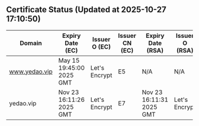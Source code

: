 ## Certificate Status (Updated at 2025-10-27 17:10:50)
| Domain | Expiry Date (EC) | Issuer O (EC) | Issuer CN (EC) | Expiry Date (RSA) | Issuer O (RSA) | Issuer CN (RSA) |
|--------|------------------|---------------|----------------|-------------------|----------------|-----------------|
| www.yedao.vip | May 15 19:45:00 2025 GMT | Let's Encrypt | E5 | N/A | N/A | N/A |
| yedao.vip | Nov 23 16:11:26 2025 GMT | Let's Encrypt | E7 | Nov 23 16:11:31 2025 GMT | Let's Encrypt | E7 |
